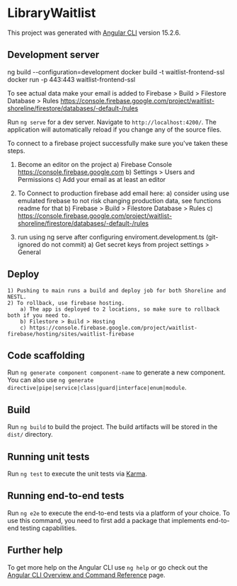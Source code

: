 # LibraryWaitlist

This project was generated with [Angular CLI](https://github.com/angular/angular-cli) version 15.2.6.

## Development server
ng build --configuration=development
docker build -t waitlist-frontend-ssl
docker run -p 443:443 waitlist-frontend-ssl

To see actual data make your email is added to 
Firebase > Build > Filestore Database > Rules
 https://console.firebase.google.com/project/waitlist-shoreline/firestore/databases/-default-/rules


Run `ng serve` for a dev server. Navigate to `http://localhost:4200/`. The application will automatically reload if you change any of the source files.

To connect to a firebase project successfully make sure you've taken these steps. 
1) Become an editor on the project
    a) Firebase Console https://console.firebase.google.com
    b) Settings > Users and Permissions
    c) Add your email as at least an editor
2) To Connect to production firebase add email here: 
    a) consider using use emulated firebase to not risk changing production data, see functions readme for that
    b) Firebase > Build > Filestore Database > Rules
    c) https://console.firebase.google.com/project/waitlist-shoreline/firestore/databases/-default-/rules
     
3) run using ng serve after configuring enviroment.development.ts (git-ignored do not commit)
    a) Get secret keys from project settings > General

## Deploy
    1) Pushing to main runs a build and deploy job for both Shoreline and NESTL. 
    2) To rollback, use firebase hosting. 
        a) The app is deployed to 2 locations, so make sure to rollback both if you need to. 
        b) Filestore > Build > Hosting
        c) https://console.firebase.google.com/project/waitlist-firebase/hosting/sites/waitlist-firebase

## Code scaffolding

Run `ng generate component component-name` to generate a new component. You can also use `ng generate directive|pipe|service|class|guard|interface|enum|module`.

## Build

Run `ng build` to build the project. The build artifacts will be stored in the `dist/` directory.

## Running unit tests

Run `ng test` to execute the unit tests via [Karma](https://karma-runner.github.io).

## Running end-to-end tests

Run `ng e2e` to execute the end-to-end tests via a platform of your choice. To use this command, you need to first add a package that implements end-to-end testing capabilities.

## Further help

To get more help on the Angular CLI use `ng help` or go check out the [Angular CLI Overview and Command Reference](https://angular.io/cli) page.
